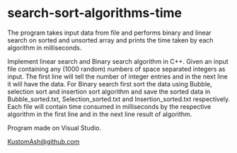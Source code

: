 # search-sort-algorithms-time
The program takes input data from file and performs binary and linear search on sorted and unsorted array 
and prints the time taken by each algorithm in milliseconds.

 Implement linear search and Binary search algorithm in C++. Given an input file containing any (1000 random) numbers of space 
 separated integers as input. The first line will tell the number of integer entries and in the next line it will have the data.
 For Binary search first sort the data using Bubble, selection sort and insertion sort algorithm and save the sorted data in 
 Bubble_sorted.txt, Selection_sorted.txt and Insertion_sorted.txt respectively. Each file will contain time consumed in milliseconds
 by the respective algorithm in the first line and in the next line result of algorithm. 
 
  
Program made on Visual Studio.

KustomAsh@github.com
